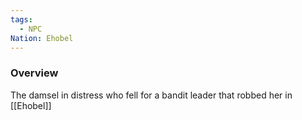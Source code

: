 ```yaml
---
tags:
  - NPC
Nation: Ehobel
---
```


### Overview
The damsel in distress who fell for a bandit leader that robbed her in [[Ehobel]]